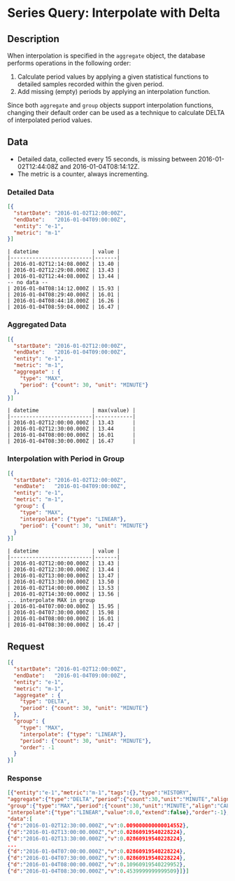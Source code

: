 # Series Query: Interpolate with Delta

## Description

When interpolation is specified in the `aggregate` object, the database performs operations in the following order:

1. Calculate period values by applying a given statistical functions to detailed samples recorded within the given period.
2. Add missing (empty) periods by applying an interpolation function.

Since both `aggregate` and `group` objects support interpolation functions, changing their default order can be used as a technique to calculate DELTA of interpolated period values.

## Data

* Detailed data, collected every 15 seconds, is missing between 2016-01-02T12:44:08Z and 2016-01-04T08:14:12Z.
* The metric is a counter, always incrementing.

### Detailed Data

```json
[{
  "startDate": "2016-01-02T12:00:00Z",
  "endDate":   "2016-01-04T09:00:00Z",
  "entity": "e-1",
  "metric": "m-1"
}]
```

```ls
| datetime                 | value |
|--------------------------|-------|
| 2016-01-02T12:14:08.000Z | 13.40 |
| 2016-01-02T12:29:08.000Z | 13.43 |
| 2016-01-02T12:44:08.000Z | 13.44 |
-- no data --
| 2016-01-04T08:14:12.000Z | 15.93 |
| 2016-01-04T08:29:40.000Z | 16.01 |
| 2016-01-04T08:44:18.000Z | 16.26 |
| 2016-01-04T08:59:04.000Z | 16.47 |

```

### Aggregated Data

```json
[{
  "startDate": "2016-01-02T12:00:00Z",
  "endDate":   "2016-01-04T09:00:00Z",
  "entity": "e-1",
  "metric": "m-1",
  "aggregate" : {
    "type": "MAX",
    "period": {"count": 30, "unit": "MINUTE"}
  },
}]
```

```ls
| datetime                 | max(value) |
|--------------------------|------------|
| 2016-01-02T12:00:00.000Z | 13.43      |
| 2016-01-02T12:30:00.000Z | 13.44      |
| 2016-01-04T08:00:00.000Z | 16.01      |
| 2016-01-04T08:30:00.000Z | 16.47      |
```

### Interpolation with Period in Group

```json
[{
  "startDate": "2016-01-02T12:00:00Z",
  "endDate":   "2016-01-04T09:00:00Z",
  "entity": "e-1",
  "metric": "m-1",
  "group": {
    "type": "MAX",
    "interpolate": {"type": "LINEAR"},
    "period": {"count": 30, "unit": "MINUTE"}
  }
}]
```

```ls
| datetime                 | value |
|--------------------------|-------|
| 2016-01-02T12:00:00.000Z | 13.43 |
| 2016-01-02T12:30:00.000Z | 13.44 |
| 2016-01-02T13:00:00.000Z | 13.47 |
| 2016-01-02T13:30:00.000Z | 13.50 |
| 2016-01-02T14:00:00.000Z | 13.53 |
| 2016-01-02T14:30:00.000Z | 13.56 |
... interpolate MAX in group
| 2016-01-04T07:00:00.000Z | 15.95 |
| 2016-01-04T07:30:00.000Z | 15.98 |
| 2016-01-04T08:00:00.000Z | 16.01 |
| 2016-01-04T08:30:00.000Z | 16.47 |
```

## Request

```json
[{
  "startDate": "2016-01-02T12:00:00Z",
  "endDate":   "2016-01-04T09:00:00Z",
  "entity": "e-1",
  "metric": "m-1",
  "aggregate" : {
    "type": "DELTA",
    "period": {"count": 30, "unit": "MINUTE"}
  },
  "group": {
    "type": "MAX",
    "interpolate": {"type": "LINEAR"},
    "period": {"count": 30, "unit": "MINUTE"},
    "order": -1
  }
}]
```

### Response

```json
[{"entity":"e-1","metric":"m-1","tags":{},"type":"HISTORY",
"aggregate":{"type":"DELTA","period":{"count":30,"unit":"MINUTE","align":"CALENDAR"},"counter":false},
"group":{"type":"MAX","period":{"count":30,"unit":"MINUTE","align":"CALENDAR"},
"interpolate":{"type":"LINEAR","value":0.0,"extend":false},"order":-1},
"data":[
{"d":"2016-01-02T12:30:00.000Z","v":0.009000000000014552},
{"d":"2016-01-02T13:00:00.000Z","v":0.02860919540228224},
{"d":"2016-01-02T13:30:00.000Z","v":0.02860919540228224},
...
{"d":"2016-01-04T07:00:00.000Z","v":0.02860919540228224},
{"d":"2016-01-04T07:30:00.000Z","v":0.02860919540228224},
{"d":"2016-01-04T08:00:00.000Z","v":0.10960919540229952},
{"d":"2016-01-04T08:30:00.000Z","v":0.4539999999999509}]}]
```